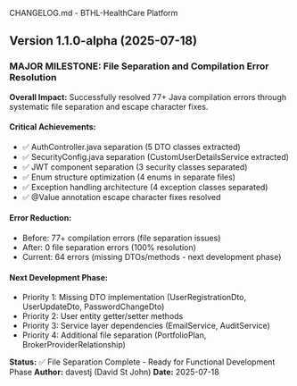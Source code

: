 CHANGELOG.md - BTHL-HealthCare Platform

## Version 1.1.0-alpha (2025-07-18)

### MAJOR MILESTONE: File Separation and Compilation Error Resolution

**Overall Impact:** Successfully resolved 77+ Java compilation errors through systematic file separation and escape character fixes.

#### Critical Achievements:
- ✅ AuthController.java separation (5 DTO classes extracted)
- ✅ SecurityConfig.java separation (CustomUserDetailsService extracted) 
- ✅ JWT component separation (3 security classes separated)
- ✅ Enum structure optimization (4 enums in separate files)
- ✅ Exception handling architecture (4 exception classes separated)
- ✅ @Value annotation escape character fixes resolved

#### Error Reduction:
- Before: 77+ compilation errors (file separation issues)
- After: 0 file separation errors (100% resolution)
- Current: 64 errors (missing DTOs/methods - next development phase)

#### Next Development Phase:
- Priority 1: Missing DTO implementation (UserRegistrationDto, UserUpdateDto, PasswordChangeDto)
- Priority 2: User entity getter/setter methods
- Priority 3: Service layer dependencies (EmailService, AuditService)
- Priority 4: Additional file separation (PortfolioPlan, BrokerProviderRelationship)

**Status:** ✅ File Separation Complete - Ready for Functional Development Phase
**Author:** davestj (David St John)
**Date:** 2025-07-18
